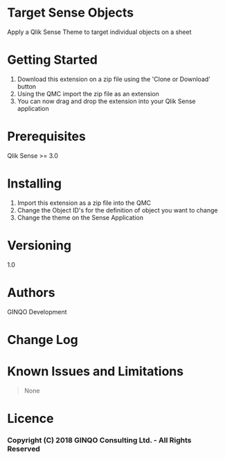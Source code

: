 # Target Sense Objects
Apply a Qlik Sense Theme to target individual objects on a sheet

# Getting Started
1. Download this extension on a zip file using the 'Clone or Download' button
2. Using the QMC import the zip file as an extension
3. You can now drag and drop the extension into your Qlik Sense application

# Prerequisites
Qlik Sense >= 3.0

# Installing
1. Import this extension as a zip file into the QMC
2. Change the Object ID's for the definition of object you want to change
3. Change the theme on the Sense Application

# Versioning
1.0

# Authors
GINQO Development

# Change Log

# Known Issues and Limitations
> None

# Licence

### Copyright (C) 2018 GINQO Consulting Ltd. - All Rights Reserved
